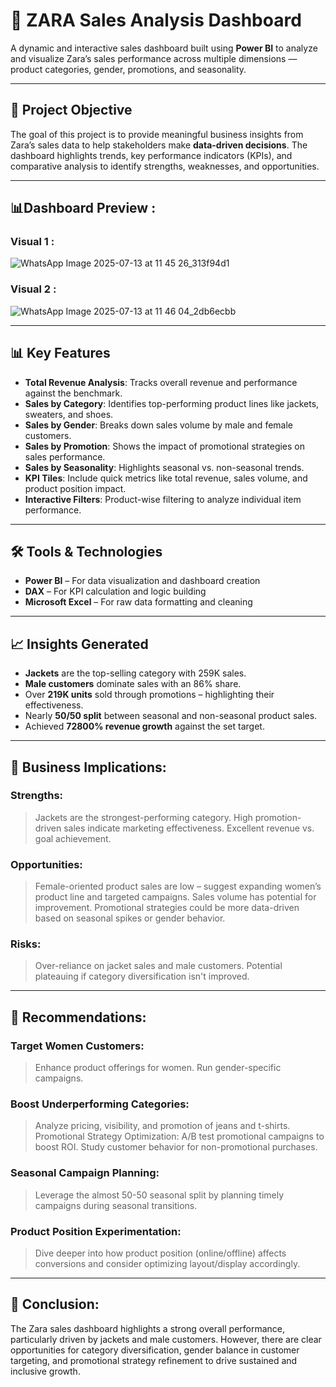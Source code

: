 # 🧥 ZARA Sales Analysis Dashboard

A dynamic and interactive sales dashboard built using **Power BI** to analyze and visualize Zara’s sales performance across multiple dimensions — product categories, gender, promotions, and seasonality.


---

## 📌 Project Objective

The goal of this project is to provide meaningful business insights from Zara’s sales data to help stakeholders make **data-driven decisions**. The dashboard highlights trends, key performance indicators (KPIs), and comparative analysis to identify strengths, weaknesses, and opportunities.

---
## 📊Dashboard Preview :
### Visual 1 :
![WhatsApp Image 2025-07-13 at 11 45 26_313f94d1](https://github.com/user-attachments/assets/48a2e5c6-0b3d-4484-8105-edcfdb029be7)
### Visual 2 :
![WhatsApp Image 2025-07-13 at 11 46 04_2db6ecbb](https://github.com/user-attachments/assets/52eaa478-a3a6-4b33-901d-0d0db5c355ba)



---

## 📊 Key Features

- **Total Revenue Analysis**: Tracks overall revenue and performance against the benchmark.
- **Sales by Category**: Identifies top-performing product lines like jackets, sweaters, and shoes.
- **Sales by Gender**: Breaks down sales volume by male and female customers.
- **Sales by Promotion**: Shows the impact of promotional strategies on sales performance.
- **Sales by Seasonality**: Highlights seasonal vs. non-seasonal trends.
- **KPI Tiles**: Include quick metrics like total revenue, sales volume, and product position impact.
- **Interactive Filters**: Product-wise filtering to analyze individual item performance.

---

## 🛠️ Tools & Technologies

- **Power BI** – For data visualization and dashboard creation  
- **DAX** – For KPI calculation and logic building  
- **Microsoft Excel** – For raw data formatting and cleaning  

---

## 📈 Insights Generated

- **Jackets** are the top-selling category with 259K sales.
- **Male customers** dominate sales with an 86% share.
- Over **219K units** sold through promotions – highlighting their effectiveness.
- Nearly **50/50 split** between seasonal and non-seasonal product sales.
- Achieved **72800% revenue growth** against the set target.

---
## 📌 Business Implications:
### Strengths:
> Jackets are the strongest-performing category.
> High promotion-driven sales indicate marketing effectiveness.
> Excellent revenue vs. goal achievement.

### Opportunities:
> Female-oriented product sales are low – suggest expanding women’s product line and targeted campaigns.
> Sales volume has potential for improvement.
> Promotional strategies could be more data-driven based on seasonal spikes or gender behavior.

### Risks:
> Over-reliance on jacket sales and male customers.
> Potential plateauing if category diversification isn't improved.

---

## 🧠 Recommendations:
### Target Women Customers:
> Enhance product offerings for women.
> Run gender-specific campaigns.
### Boost Underperforming Categories:
> Analyze pricing, visibility, and promotion of jeans and t-shirts.
> Promotional Strategy Optimization:
> A/B test promotional campaigns to boost ROI.
> Study customer behavior for non-promotional purchases.
### Seasonal Campaign Planning:
> Leverage the almost 50-50 seasonal split by planning timely campaigns during seasonal transitions.
### Product Position Experimentation:
> Dive deeper into how product position (online/offline) affects conversions and consider optimizing layout/display accordingly.

---
## 📍 Conclusion:
The Zara sales dashboard highlights a strong overall performance, particularly driven by jackets and male customers. However, there are clear opportunities for category diversification, gender balance in customer targeting, and promotional strategy refinement to drive sustained and inclusive growth.
